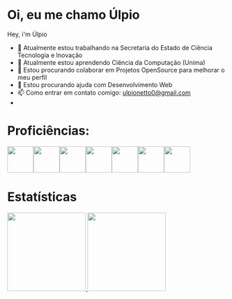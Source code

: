 # Oi, eu me chamo Úlpio
Hey, i'm Úlpio

- 🔭 Atualmente estou trabalhando na Secretaria do Estado de Ciência Tecnologia e Inovação
- 🌱 Atualmente estou aprendendo Ciência da Computação (Unima)
- 👯 Estou procurando colaborar em Projetos OpenSource para melhorar o meu perfil
- 🤔 Estou procurando ajuda com Desenvolvimento Web
- 📫 Como entrar em contato comigo: ulpionetto0@gmail.com
- 

# Proficiências:
<img src="https://cdn.jsdelivr.net/gh/devicons/devicon/icons/python/python-original.svg" width="60" height="60" /><img src="https://cdn.jsdelivr.net/gh/devicons/devicon/icons/javascript/javascript-original.svg" width="60" height="60" /><img src="https://cdn.jsdelivr.net/gh/devicons/devicon/icons/linux/linux-original.svg"  width="60" height="60"/><img src="https://cdn.jsdelivr.net/gh/devicons/devicon/icons/go/go-original-wordmark.svg" width="60" height="60" /><img src="https://cdn.jsdelivr.net/gh/devicons/devicon/icons/java/java-original.svg" width="60" height="60" /><img src="https://cdn.jsdelivr.net/gh/devicons/devicon/icons/git/git-original.svg" width="60" height="60" /><img src="https://cdn.jsdelivr.net/gh/devicons/devicon/icons/github/github-original.svg" width="60" height="60" />

# Estatísticas
<div>
<a href="https://github.com/Ulpio">
<img loading="lazy" height="180em" src="https://github-readme-stats.vercel.app/api/top-langs/?username=Ulpio&layout=compact&langs_count=7&theme=dracula"/>
<img loading="lazy" height="180em" src="https://github-readme-stats.vercel.app/api?username=Ulpio&show_icons=true&theme=dracula&include_all_commits=true&count_private=true"/>
</div>
